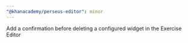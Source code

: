 ```yaml
---
"@khanacademy/perseus-editor": minor
---
```


Add a confirmation before deleting a configured widget in the Exercise Editor
